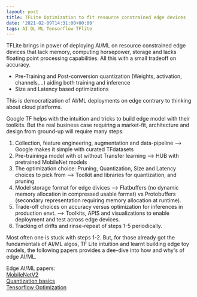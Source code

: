 ```yaml
---
layout: post
title: TFLite Optimization to fit resource constrained edge devices 
date: '2021-02-09T14:31:00+00:00'
tags: AI DL ML Tensorflow TFlite
---
```


TFLite brings in power of deploying AI/ML on resource constrained edge devices that lack memory, computing horsepower, storage and lacks floating point processing capabilities. All this with a small tradeoff on accuracy.

- Pre-Training and Post-conversion quantization (Weights, activation, channels,...) aiding both training and inference
- Size and Latency based optimizations

This is democratization of AI/ML deployments on edge contrary to thinking about cloud platforms. 

Google TF helps with the intuition and tricks to build edge model with their toolkits. But the real business case requiring a market-fit, architecture and design from ground-up will require many steps:

1. Collection, feature engineering, augmentation and data-pipeline --> Google makes it simple with curated TFdatasets
2. Pre-traininga model with ot without Transfer learning  --> HUB with pretrained MobileNet models
3. The optimization choice: Pruning, Quantization, Size and Latency choices to pick from --> Toolkit and libraries for quantization, and pruning
4. Model storage format for edge divices --> Flatbuffers (no dynamic memory allocation in compressed usable format) vs Protobuffers (secondary representation requiring memory allocation at runtime).
5. Trade-off choices on accuracy versus optimization for inferences in production envt. --> Toolkits, APIS and visualizations to enable deployment and test across edge devices.
6. Tracking of drifts and rinse-repeat of steps 1-5 periodically.

Most often one is stuck with steps 1-2. But, for those already got the  fundamentals of AI/ML algos, TF Lite intuition and learnt building edge toy models, the following papers provides a dee-dive into how and why's of edge AI/ML.


Edge AI/ML papers:<br>
<a href="https://arxiv.org/pdf/1801.04381.pdf"> MobileNetV2 </a> <br>
<a href="https://arxiv.org/abs/1712.05877"> Quantization basics </a> <br>
<a href="https://www.tensorflow.org/model_optimization"> Tensorflow Optimization </a> <br>

